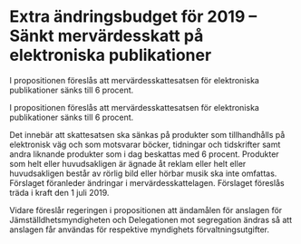 # Extra ändringsbudget för 2019 – Sänkt mervärdesskatt på elektroniska publikationer

I propositionen föreslås att mervärdesskattesatsen för elektroniska publikationer
sänks till 6 procent.

I propositionen föreslås att mervärdesskattesatsen för elektroniska publikationer
sänks till 6 procent.

Det innebär att skattesatsen ska sänkas på produkter som tillhandhålls på elektronisk väg och som motsvarar böcker, tidningar och tidskrifter samt andra liknande produkter som i dag beskattas med 6 procent. Produkter som helt eller huvudsakligen är ägnade åt reklam eller helt eller huvudsakligen består av rörlig bild eller hörbar musik ska inte omfattas. Förslaget föranleder ändringar i mervärdesskattelagen. Förslaget föreslås träda i kraft den 1 juli 2019.

Vidare föreslår regeringen i propositionen att ändamålen för anslagen
för Jämställdhetsmyndigheten och Delegationen mot segregation ändras så att anslagen får användas för respektive myndighets förvaltningsutgifter.
